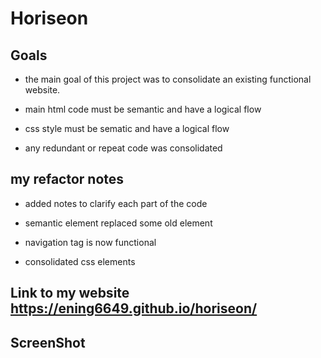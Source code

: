 # Horiseon

## Goals
* the main goal of this project was to consolidate an existing functional website.

* main html code must be semantic and have a logical flow

* css style must be sematic and have a logical flow

* any redundant or repeat code was consolidated

## my refactor notes
* added notes to clarify each part of the code

* semantic element replaced some old element

* navigation tag is now functional

* consolidated css elements

## Link to my website  https://ening6649.github.io/horiseon/

## ScreenShot 


